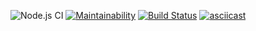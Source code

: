 ![Node.js CI](https://github.com/SamKuper/backend-project-lvl2/workflows/Node.js%20CI/badge.svg)
[![Maintainability](https://api.codeclimate.com/v1/badges/7b53eb21719a8a72afcd/maintainability)](https://codeclimate.com/github/SamKuper/backend-project-lvl2/maintainability)
[![Build Status](https://travis-ci.org/SamKuper/backend-project-lvl2.svg?branch=master)](https://travis-ci.org/SamKuper/backend-project-lvl2)
[![asciicast](https://asciinema.org/a/LQRFeVXqAWRkrEWXmW6dcoNUo.svg)](https://asciinema.org/a/LQRFeVXqAWRkrEWXmW6dcoNUo)
